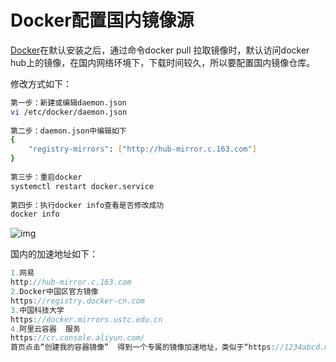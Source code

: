 # Docker配置国内镜像源

[Docker](https://so.csdn.net/so/search?q=Docker&spm=1001.2101.3001.7020)在默认安装之后，通过命令docker pull 拉取镜像时，默认访问docker hub上的镜像，在国内网络环境下，下载时间较久，所以要配置国内镜像仓库。

修改方式如下：

```bash
第一步：新建或编辑daemon.json
vi /etc/docker/daemon.json
 
第二步：daemon.json中编辑如下
{
    "registry-mirrors": ["http://hub-mirror.c.163.com"]
}
 
第三步：重启docker
systemctl restart docker.service
 
第四步：执行docker info查看是否修改成功
docker info
```

![img](E:\Development\Typora\images\watermark,type_ZmFuZ3poZW5naGVpdGk,shadow_10,text_aHR0cHM6Ly9ibG9nLmNzZG4ubmV0L2hvdXBrOTk5,size_16,color_FFFFFF,t_70.png)

国内的加速地址如下：

```javascript
1.网易
http://hub-mirror.c.163.com
2.Docker中国区官方镜像
https://registry.docker-cn.com
3.中国科技大学
https://docker.mirrors.ustc.edu.cn
4.阿里云容器  服务
https://cr.console.aliyun.com/
首页点击“创建我的容器镜像”  得到一个专属的镜像加速地址，类似于“https://1234abcd.mirror.aliyuncs.com”
```